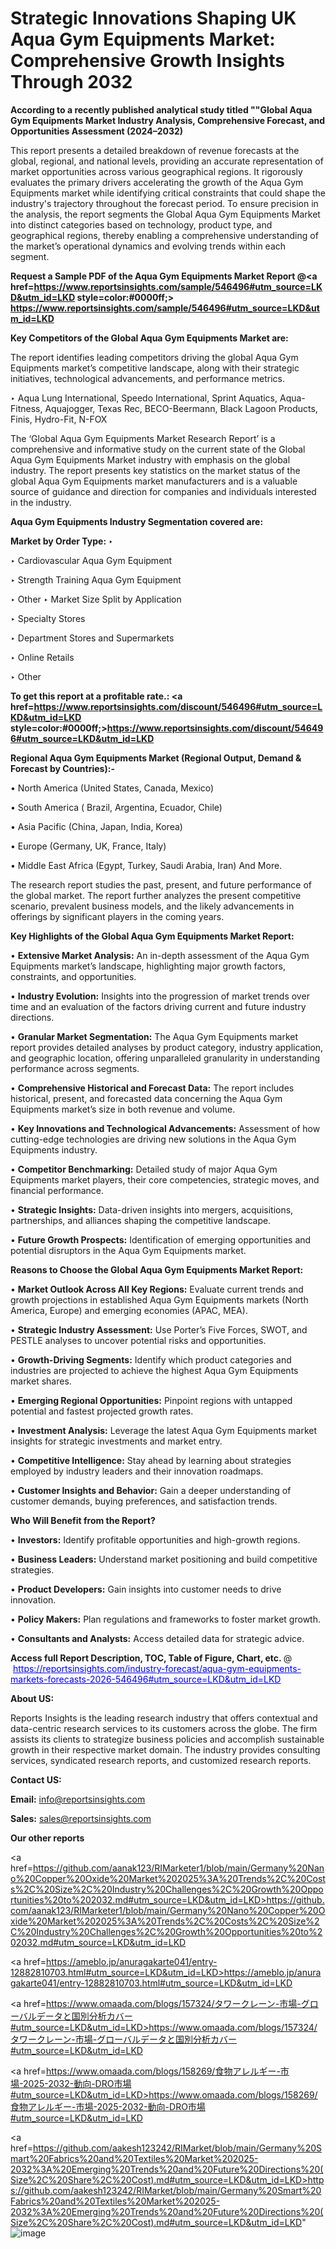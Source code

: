 # Strategic Innovations Shaping UK Aqua Gym Equipments Market: Comprehensive Growth Insights Through 2032

<strong>According to a recently published analytical study titled ""Global Aqua Gym Equipments Market Industry Analysis, Comprehensive Forecast, and Opportunities Assessment (2024–2032)</strong>

This report presents a detailed breakdown of revenue forecasts at the global, regional, and national levels, providing an accurate representation of market opportunities across various geographical regions. It rigorously evaluates the primary drivers accelerating the growth of the Aqua Gym Equipments market while identifying critical constraints that could shape the industry's trajectory throughout the forecast period. To ensure precision in the analysis, the report segments the Global Aqua Gym Equipments Market into distinct categories based on technology, product type, and geographical regions, thereby enabling a comprehensive understanding of the market’s operational dynamics and evolving trends within each segment.

<strong>Request a Sample PDF of the Aqua Gym Equipments Market Report </strong><strong>@<a href=https://www.reportsinsights.com/sample/546496#utm_source=LKD&utm_id=LKD style=color:#0000ff;> https://www.reportsinsights.com/sample/546496#utm_source=LKD&utm_id=LKD</a></strong></font>

<strong>Key Competitors of the Global Aqua Gym Equipments Market are:</strong>

The report identifies leading competitors driving the global Aqua Gym Equipments market’s competitive landscape, along with their strategic initiatives, technological advancements, and performance metrics.

‣ Aqua Lung International, Speedo International, Sprint Aquatics, Aqua-Fitness, Aquajogger, Texas Rec, BECO-Beermann, Black Lagoon Products, Finis, Hydro-Fit, N-FOX

The ‘Global Aqua Gym Equipments Market Research Report’ is a comprehensive and informative study on the current state of the Global Aqua Gym Equipments Market industry with emphasis on the global industry. The report presents key statistics on the market status of the global Aqua Gym Equipments market manufacturers and is a valuable source of guidance and direction for companies and individuals interested in the industry.

<strong>Aqua Gym Equipments Industry Segmentation covered are:</strong>

<strong>Market by Order Type: </strong>
‣ 

‣ Cardiovascular Aqua Gym Equipment

‣ Strength Training Aqua Gym Equipment

‣ Other
‣ Market Size Split by Application

‣ Specialty Stores

‣ Department Stores and Supermarkets

‣ Online Retails

‣ Other

<strong>To get this report at a profitable rate.: <a href=https://www.reportsinsights.com/discount/546496#utm_source=LKD&utm_id=LKD style=color:#0000ff;>https://www.reportsinsights.com/discount/546496#utm_source=LKD&utm_id=LKD</a></strong></font>

<strong>Regional Aqua Gym Equipments Market (Regional Output, Demand &amp; Forecast by Countries):-</strong>

• North America (United States, Canada, Mexico)

• South America ( Brazil, Argentina, Ecuador, Chile)

• Asia Pacific (China, Japan, India, Korea)

• Europe (Germany, UK, France, Italy)

• Middle East Africa (Egypt, Turkey, Saudi Arabia, Iran) And More.

The research report studies the past, present, and future performance of the global market. The report further analyzes the present competitive scenario, prevalent business models, and the likely advancements in offerings by significant players in the coming years.

<strong>Key Highlights of the Global Aqua Gym Equipments Market Report:</strong>

• <strong>Extensive Market Analysis:</strong> An in-depth assessment of the Aqua Gym Equipments market’s landscape, highlighting major growth factors, constraints, and opportunities.

• <strong>Industry Evolution:</strong> Insights into the progression of market trends over time and an evaluation of the factors driving current and future industry directions.

• <strong>Granular Market Segmentation:</strong> The Aqua Gym Equipments market report provides detailed analyses by product category, industry application, and geographic location, offering unparalleled granularity in understanding performance across segments.

• <strong>Comprehensive Historical and Forecast Data:</strong> The report includes historical, present, and forecasted data concerning the Aqua Gym Equipments market’s size in both revenue and volume.

• <strong>Key Innovations and Technological Advancements:</strong> Assessment of how cutting-edge technologies are driving new solutions in the Aqua Gym Equipments industry.

• <strong>Competitor Benchmarking:</strong> Detailed study of major Aqua Gym Equipments market players, their core competencies, strategic moves, and financial performance.

• <strong>Strategic Insights:</strong> Data-driven insights into mergers, acquisitions, partnerships, and alliances shaping the competitive landscape.

• <strong>Future Growth Prospects:</strong> Identification of emerging opportunities and potential disruptors in the Aqua Gym Equipments market.

<strong>Reasons to Choose the Global Aqua Gym Equipments Market Report:</strong>

• <strong>Market Outlook Across All Key Regions:</strong> Evaluate current trends and growth projections in established Aqua Gym Equipments markets (North America, Europe) and emerging economies (APAC, MEA).

• <strong>Strategic Industry Assessment:</strong> Use Porter’s Five Forces, SWOT, and PESTLE analyses to uncover potential risks and opportunities.

• <strong>Growth-Driving Segments:</strong> Identify which product categories and industries are projected to achieve the highest Aqua Gym Equipments market shares.

• <strong>Emerging Regional Opportunities:</strong> Pinpoint regions with untapped potential and fastest projected growth rates.

• <strong>Investment Analysis:</strong> Leverage the latest Aqua Gym Equipments market insights for strategic investments and market entry.

• <strong>Competitive Intelligence:</strong> Stay ahead by learning about strategies employed by industry leaders and their innovation roadmaps.

• <strong>Customer Insights and Behavior:</strong> Gain a deeper understanding of customer demands, buying preferences, and satisfaction trends.

<strong>Who Will Benefit from the Report?</strong>

• <strong>Investors:</strong> Identify profitable opportunities and high-growth regions.

• <strong>Business Leaders:</strong> Understand market positioning and build competitive strategies.

• <strong>Product Developers:</strong> Gain insights into customer needs to drive innovation.

• <strong>Policy Makers:</strong> Plan regulations and frameworks to foster market growth.

• <strong>Consultants and Analysts:</strong> Access detailed data for strategic advice.
</ul>
<strong>Access full Report Description, TOC, Table of Figure, Chart, etc. </strong>@  <a href=https://reportsinsights.com/industry-forecast/aqua-gym-equipments-markets-forecasts-2026-546496#utm_source=LKD&utm_id=LKD style=color:#0000ff;>https://reportsinsights.com/industry-forecast/aqua-gym-equipments-markets-forecasts-2026-546496#utm_source=LKD&utm_id=LKD</a></font>

<strong><strong>About US</strong>:</strong>

Reports Insights is the leading research industry that offers contextual and data-centric research services to its customers across the globe. The firm assists its clients to strategize business policies and accomplish sustainable growth in their respective market domain. The industry provides consulting services, syndicated research reports, and customized research reports.

<strong>Contact US:</strong>

<p class=""""><b>Email:</b> <a href=mailto:info@reportsinsights.com>info@reportsinsights.com</a></p>
<p class=""""><b>Sales:</b> <a href=mailto:sales@reportsinsights.com>sales@reportsinsights.com</a></p>

<strong>Our other reports</strong>

<a href=https://github.com/aanak123/RIMarketer1/blob/main/Germany%20Nano%20Copper%20Oxide%20Market%202025%3A%20Trends%2C%20Costs%2C%20Size%2C%20Industry%20Challenges%2C%20Growth%20Opportunities%20to%202032.md#utm_source=LKD&utm_id=LKD>https://github.com/aanak123/RIMarketer1/blob/main/Germany%20Nano%20Copper%20Oxide%20Market%202025%3A%20Trends%2C%20Costs%2C%20Size%2C%20Industry%20Challenges%2C%20Growth%20Opportunities%20to%202032.md#utm_source=LKD&utm_id=LKD</a>

<a href=https://ameblo.jp/anuragakarte041/entry-12882810703.html#utm_source=LKD&utm_id=LKD>https://ameblo.jp/anuragakarte041/entry-12882810703.html#utm_source=LKD&utm_id=LKD</a>

<a href=https://www.omaada.com/blogs/157324/タワークレーン-市場-グローバルデータと国別分析カバー#utm_source=LKD&utm_id=LKD>https://www.omaada.com/blogs/157324/タワークレーン-市場-グローバルデータと国別分析カバー#utm_source=LKD&utm_id=LKD</a>

<a href=https://www.omaada.com/blogs/158269/食物アレルギー-市場-2025-2032-動向-DRO市場#utm_source=LKD&utm_id=LKD>https://www.omaada.com/blogs/158269/食物アレルギー-市場-2025-2032-動向-DRO市場#utm_source=LKD&utm_id=LKD</a>

<a href=https://github.com/aakesh123242/RIMarket/blob/main/Germany%20Smart%20Fabrics%20and%20Textiles%20Market%202025-2032%3A%20Emerging%20Trends%20and%20Future%20Directions%20(Size%2C%20Share%2C%20Cost).md#utm_source=LKD&utm_id=LKD>https://github.com/aakesh123242/RIMarket/blob/main/Germany%20Smart%20Fabrics%20and%20Textiles%20Market%202025-2032%3A%20Emerging%20Trends%20and%20Future%20Directions%20(Size%2C%20Share%2C%20Cost).md#utm_source=LKD&utm_id=LKD</a>"
![image](https://github.com/user-attachments/assets/be49b119-9ed9-4556-9292-4ec22f76bdd0)
